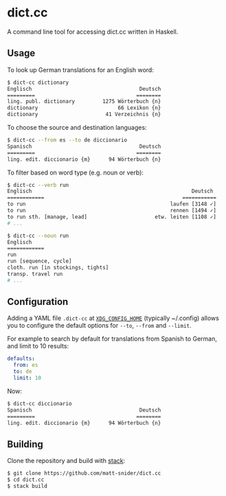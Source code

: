 # dict.cc
A command line tool for accessing dict.cc written in Haskell.

## Usage
To look up German translations for an English word:
```bash
$ dict-cc dictionary
Englisch                                   Deutsch
=========                                 ========
ling. publ. dictionary         1275 Wörterbuch {n}
dictionary                          66 Lexikon {n}
dictionary                      41 Verzeichnis {n}
```

To choose the source and destination languages:
```bash
$ dict-cc --from es --to de diccionario
Spanisch                                   Deutsch
=========                                 ========
ling. edit. diccionario {m}      94 Wörterbuch {n}
```

To filter based on word type (e.g. noun or verb):
```bash
$ dict-cc --verb run
Englisch                                                    Deutsch
============                                             ===========
to run                                               laufen [3148 ✓]
to run                                               rennen [1494 ✓]
to run sth. [manage, lead]                      etw. leiten [1108 ✓]
# ...

$ dict-cc --noun run
Englisch                                                                               Deutsch
============                                                                        ===========
run                                                                            Lauf {m} [124 ✓]
run [sequence, cycle]                                                          Ablauf{m} [37 ✓]
cloth. run [in stockings, tights]                                          Laufmasche{f} [25 ✓]
transp. travel run                                                              Fahrt{f} [23 ✓]
# ...
```

## Configuration
Adding a YAML file `.dict-cc` at [`XDG_CONFIG_HOME`](https://wiki.archlinux.org/index.php/XDG_Base_Directory_support) (typically ~/.config) allows
you to configure the default options for `--to`, `--from` and `--limit`.

For example to search by default for translations from Spanish to German, and limit to 10 results:
```yaml
defaults:
  from: es
  to: de
  limit: 10
```

Now:
```bash
$ dict-cc diccionario
Spanisch                                   Deutsch
=========                                 ========
ling. edit. diccionario {m}      94 Wörterbuch {n}
```

## Building
Clone the repository and build with [stack](https://docs.haskellstack.org/en/stable/README/):

```bash
$ git clone https://github.com/matt-snider/dict.cc
$ cd dict.cc
$ stack build
```
